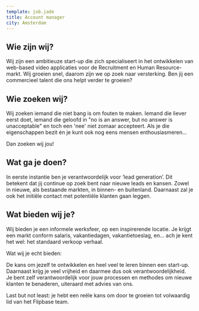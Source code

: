 ```yaml
---
template: job.jade
title: Account manager
city: Amsterdam
---
```


## Wie zijn wij?

Wij zijn een ambitieuze start-up die zich specialiseert in het ontwikkelen van web-based video applicaties voor de Recruitment en Human Resource-markt. Wij groeien snel, daarom zijn we op zoek naar versterking. Ben jij een commercieel talent die ons helpt verder te groeien?

## Wie zoeken wij?

Wij zoeken iemand die niet bang is om fouten te maken. Iemand die liever eerst doet, iemand die geloofd in "no is an answer, but no answer is unacceptable" en toch een 'nee' niet zomaar accepteert. Als je die eigenschappen bezit én je kunt ook nog eens mensen enthousiasmeren...

Dan zoeken wij jou!

## Wat ga je doen?

In eerste instantie ben je verantwoordelijk voor ‘lead generation’. Dit betekent dat jij continue op zoek bent naar nieuwe leads en kansen. Zowel in nieuwe, als bestaande markten, in binnen- en buitenland. Daarnaast zal je ook het initiële contact met potentiële klanten gaan leggen.

## Wat bieden wij je?

Wij bieden je een informele werksfeer, op een inspirerende locatie. Je krijgt een markt conform salaris, vakantiedagen, vakantietoeslag, en… ach je kent het wel: het standaard verkoop verhaal.

Wat wij je echt bieden:

De kans om jezelf te ontwikkelen en heel veel te leren binnen een start-up. Daarnaast krijg je veel vrijheid en daarmee dus ook verantwoordelijkheid. Je bent zelf verantwoordelijk voor jouw processen en methodes om nieuwe klanten te benaderen, uiteraard met advies van ons.

Last but not least: je hebt een reële kans om door te groeien tot volwaardig lid van het Flipbase team.